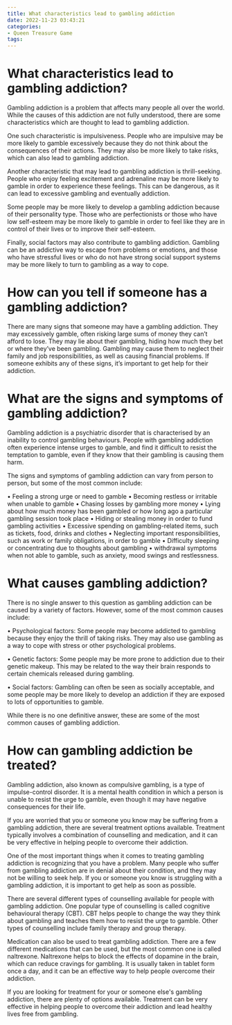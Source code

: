 ```yaml
---
title: What characteristics lead to gambling addiction
date: 2022-11-23 03:43:21
categories:
- Queen Treasure Game
tags:
---
```



#  What characteristics lead to gambling addiction?

Gambling addiction is a problem that affects many people all over the world. While the causes of this addiction are not fully understood, there are some characteristics which are thought to lead to gambling addiction.

One such characteristic is impulsiveness. People who are impulsive may be more likely to gamble excessively because they do not think about the consequences of their actions. They may also be more likely to take risks, which can also lead to gambling addiction.

Another characteristic that may lead to gambling addiction is thrill-seeking. People who enjoy feeling excitement and adrenaline may be more likely to gamble in order to experience these feelings. This can be dangerous, as it can lead to excessive gambling and eventually addiction.

Some people may be more likely to develop a gambling addiction because of their personality type. Those who are perfectionists or those who have low self-esteem may be more likely to gamble in order to feel like they are in control of their lives or to improve their self-esteem.

Finally, social factors may also contribute to gambling addiction. Gambling can be an addictive way to escape from problems or emotions, and those who have stressful lives or who do not have strong social support systems may be more likely to turn to gambling as a way to cope.

#  How can you tell if someone has a gambling addiction?

There are many signs that someone may have a gambling addiction. They may excessively gamble, often risking large sums of money they can’t afford to lose. They may lie about their gambling, hiding how much they bet or where they’ve been gambling. Gambling may cause them to neglect their family and job responsibilities, as well as causing financial problems. If someone exhibits any of these signs, it’s important to get help for their addiction.

#  What are the signs and symptoms of gambling addiction?

Gambling addiction is a psychiatric disorder that is characterised by an inability to control gambling behaviours. People with gambling addiction often experience intense urges to gamble, and find it difficult to resist the temptation to gamble, even if they know that their gambling is causing them harm.

The signs and symptoms of gambling addiction can vary from person to person, but some of the most common include:

• Feeling a strong urge or need to gamble
• Becoming restless or irritable when unable to gamble
• Chasing losses by gambling more money
• Lying about how much money has been gambled or how long ago a particular gambling session took place
• Hiding or stealing money in order to fund gambling activities
• Excessive spending on gambling-related items, such as tickets, food, drinks and clothes
• Neglecting important responsibilities, such as work or family obligations, in order to gamble
• Difficulty sleeping or concentrating due to thoughts about gambling
• withdrawal symptoms when not able to gamble, such as anxiety, mood swings and restlessness.

#  What causes gambling addiction?

There is no single answer to this question as gambling addiction can be caused by a variety of factors. However, some of the most common causes include:

• Psychological factors: Some people may become addicted to gambling because they enjoy the thrill of taking risks. They may also use gambling as a way to cope with stress or other psychological problems.

• Genetic factors: Some people may be more prone to addiction due to their genetic makeup. This may be related to the way their brain responds to certain chemicals released during gambling.

• Social factors: Gambling can often be seen as socially acceptable, and some people may be more likely to develop an addiction if they are exposed to lots of opportunities to gamble.

While there is no one definitive answer, these are some of the most common causes of gambling addiction.

#  How can gambling addiction be treated?

Gambling addiction, also known as compulsive gambling, is a type of impulse-control disorder. It is a mental health condition in which a person is unable to resist the urge to gamble, even though it may have negative consequences for their life.

If you are worried that you or someone you know may be suffering from a gambling addiction, there are several treatment options available. Treatment typically involves a combination of counselling and medication, and it can be very effective in helping people to overcome their addiction.

One of the most important things when it comes to treating gambling addiction is recognizing that you have a problem. Many people who suffer from gambling addiction are in denial about their condition, and they may not be willing to seek help. If you or someone you know is struggling with a gambling addiction, it is important to get help as soon as possible.

There are several different types of counselling available for people with gambling addiction. One popular type of counselling is called cognitive behavioural therapy (CBT). CBT helps people to change the way they think about gambling and teaches them how to resist the urge to gamble. Other types of counselling include family therapy and group therapy.

Medication can also be used to treat gambling addiction. There are a few different medications that can be used, but the most common one is called naltrexone. Naltrexone helps to block the effects of dopamine in the brain, which can reduce cravings for gambling. It is usually taken in tablet form once a day, and it can be an effective way to help people overcome their addiction.

If you are looking for treatment for your or someone else's gambling addiction, there are plenty of options available. Treatment can be very effective in helping people to overcome their addiction and lead healthy lives free from gambling.